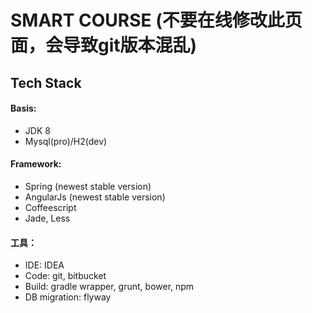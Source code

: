 # SMART COURSE (不要在线修改此页面，会导致git版本混乱)
## Tech Stack
####  Basis:
* JDK 8
* Mysql(pro)/H2(dev)
#### Framework:
* Spring (newest stable version)
* AngularJs (newest stable version)
* Coffeescript
* Jade, Less
#### 工具：
* IDE: IDEA
* Code: git, bitbucket
* Build: gradle wrapper, grunt, bower, npm
* DB migration: flyway
